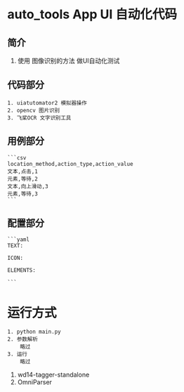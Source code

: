 # auto_tools App UI 自动化代码

## 简介
1. 使用 图像识别的方法 做UI自动化测试

## 代码部分
    1. uiatutomator2 模拟器操作
    2. opencv 图片识别
    3. 飞桨OCR 文字识别工具

## 用例部分
    ```csv
    location_method,action_type,action_value
    文本,点击,1
    元素,等待,2
    文本,向上滑动,3
    元素,等待,3
    ```

## 配置部分
    ```yaml
    TEXT:

    ICON:
    
    ELEMENTS:

    ```
#  运行方式
    1. python main.py
    2. 参数解析
        略过
    3. 运行
        略过
1. wd14-tagger-standalone
2. OmniParser